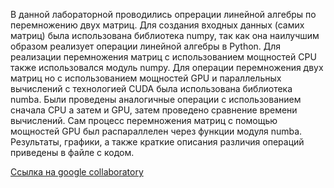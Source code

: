 В данной лабораторной проводились опрерации линейной алгебры по перемножению двух матриц. 
Для создания  входных данных (самих матриц) была использована библиотека numpy, так как она наилучшим образом реализует операции линейной алгебры в Python.
Для реализации перемножения матриц с использованием мощностей CPU также использовался модуль numpy.
Для  операции перемножения двух матриц но с использованием мощностей GPU и параллельных вычислений с технологией CUDA была использована библиотека numba.
Были проведены аналогичные операции с использованием сначала CPU а затем и GPU, затем проведено сравнение времени вычислений.
Сам процесс перемножения матриц с помощью мощностей GPU был распараллелен через функции модуля numba.
Результаты, графики, а также краткие описания различия операций приведены в файле с кодом.

[Ссылка на google collaboratory](https://colab.research.google.com/drive/1TU47MphmNUGkN0gx2U-jCcFQ9Am0X1gK?usp=sharing)
